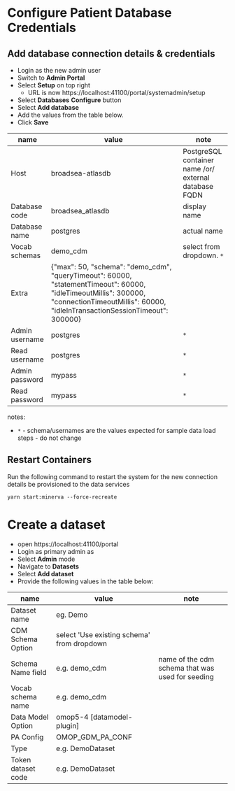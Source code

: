 # Configure Patient Database Credentials 

## Add database connection details & credentials

- Login as the new admin user
- Switch to **Admin Portal**
- Select **Setup** on top right
  - URL is now https://localhost:41100/portal/systemadmin/setup
- Select **Databases** **Configure** button
- Select **Add database**
- Add the values from the table below.
- Click **Save**


name | value | note
--- | --- | ---
Host | broadsea-atlasdb | PostgreSQL container name /or/ external database FQDN
Database code | broadsea_atlasdb | display name
Database name | postgres | actual name
Vocab schemas | demo_cdm | select from dropdown. `*`
Extra | {"max": 50, "schema": "demo_cdm", "queryTimeout": 60000, "statementTimeout": 60000, "idleTimeoutMillis": 300000, "connectionTimeoutMillis": 60000, "idleInTransactionSessionTimeout": 300000}
Admin username | postgres | `*`
Read username | postgres | `*`
Admin password | mypass | `*`
Read password | mypass | `*`

notes:
- `*` - schema/usernames are the values expected for sample data load steps - do not change 

## Restart Containers

Run the following command to restart the system for the new connection details be provisioned to the data services
```
yarn start:minerva --force-recreate
```

# Create a dataset 
- open https://localhost:41100/portal
- Login as primary admin as
- Select **Admin** mode
- Navigate to **Datasets**
- Select **Add dataset**
- Provide the following values in the table below: 

name | value | note
--- | --- | ---
Dataset name | eg. Demo
CDM Schema Option | select 'Use existing schema' from dropdown
Schema Name field | e.g. demo_cdm | name of the cdm schema that was used for seeding
Vocab schema name | e.g. demo_cdm
Data Model Option | omop5-4 [datamodel-plugin]
PA Config | OMOP_GDM_PA_CONF
Type | e.g. DemoDataset
Token dataset code | e.g. DemoDataset
